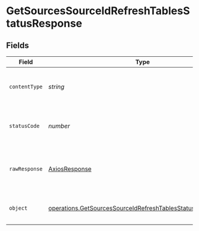 # GetSourcesSourceIdRefreshTablesStatusResponse


## Fields

| Field                                                                                                                                        | Type                                                                                                                                         | Required                                                                                                                                     | Description                                                                                                                                  |
| -------------------------------------------------------------------------------------------------------------------------------------------- | -------------------------------------------------------------------------------------------------------------------------------------------- | -------------------------------------------------------------------------------------------------------------------------------------------- | -------------------------------------------------------------------------------------------------------------------------------------------- |
| `contentType`                                                                                                                                | *string*                                                                                                                                     | :heavy_check_mark:                                                                                                                           | HTTP response content type for this operation                                                                                                |
| `statusCode`                                                                                                                                 | *number*                                                                                                                                     | :heavy_check_mark:                                                                                                                           | HTTP response status code for this operation                                                                                                 |
| `rawResponse`                                                                                                                                | [AxiosResponse](https://axios-http.com/docs/res_schema)                                                                                      | :heavy_minus_sign:                                                                                                                           | Raw HTTP response; suitable for custom response parsing                                                                                      |
| `object`                                                                                                                                     | [operations.GetSourcesSourceIdRefreshTablesStatusResponseBody](../../models/operations/getsourcessourceidrefreshtablesstatusresponsebody.md) | :heavy_minus_sign:                                                                                                                           | Successfully checked the status of the job.                                                                                                  |